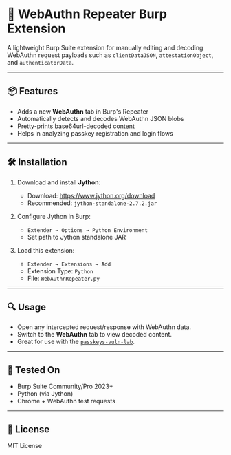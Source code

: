 # 🧩 WebAuthn Repeater Burp Extension

A lightweight Burp Suite extension for manually editing and decoding WebAuthn request payloads such as `clientDataJSON`, `attestationObject`, and `authenticatorData`.

---

## 📦 Features

- Adds a new **WebAuthn** tab in Burp's Repeater
- Automatically detects and decodes WebAuthn JSON blobs
- Pretty-prints base64url-decoded content
- Helps in analyzing passkey registration and login flows

---

## 🛠 Installation

1. Download and install **Jython**:
   - Download: https://www.jython.org/download
   - Recommended: `jython-standalone-2.7.2.jar`

2. Configure Jython in Burp:
   - `Extender → Options → Python Environment`
   - Set path to Jython standalone JAR

3. Load this extension:
   - `Extender → Extensions → Add`
   - Extension Type: `Python`
   - File: `WebAuthnRepeater.py`

---

## 🔍 Usage

- Open any intercepted request/response with WebAuthn data.
- Switch to the **WebAuthn** tab to view decoded content.
- Great for use with the [`passkeys-vuln-lab`](https://github.com/dhawanmayank/passkeys-vuln-lab).

---

## 🧪 Tested On

- Burp Suite Community/Pro 2023+
- Python (via Jython)
- Chrome + WebAuthn test requests

---

## 📜 License

MIT License
